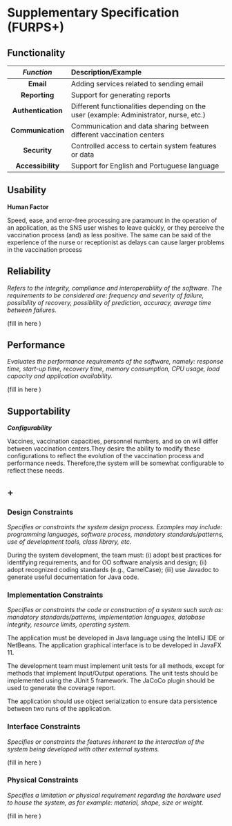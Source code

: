 # Supplementary Specification (FURPS+)

## Functionality


|   **_Function_**   | Description/Example                                                                   |
|:------------------:|:--------------------------------------------------------------------------------------|
|     **Email**      | Adding services related to sending email                                              |
|   **Reporting**    | Support for generating reports                                                        |
| **Authentication** | Different functionalities depending on the user (example: Administrator, nurse, etc.) |
| **Communication**  | Communication and data sharing between different vaccination centers                  |
|    **Security**    | Controlled access to certain system features or data                                  |
| **Accessibility**  | Support for English and Portuguese language                                           |




## Usability


**Human Factor**

Speed, ease, and error-free processing are paramount in the operation of an application, as the SNS user wishes 
to leave quickly, or they perceive the vaccination process (and) as less positive. 
The same can be said of the experience of the nurse or receptionist as delays can cause larger problems in the vaccination process

    

## Reliability
_Refers to the integrity, compliance and interoperability of the software. The requirements to be considered are: frequency and severity of failure, possibility of recovery, possibility of prediction, accuracy, average time between failures._


(fill in here )

## Performance
_Evaluates the performance requirements of the software, namely: response time, start-up time, recovery time, memory consumption, CPU usage, load capacity and application availability._


(fill in here )

## Supportability

_**Configurability**_

Vaccines, vaccination capacities, personnel numbers, and so on will differ between vaccination centers.They desire the ability to modify these configurations to reflect the evolution of the vaccination process and performance needs.
Therefore,the system will be somewhat configurable to reflect these needs.

## +

### Design Constraints

_Specifies or constraints the system design process. Examples may include: programming languages, software process, mandatory standards/patterns, use of development tools, class library, etc._

  During the system development, the team must: (i) adopt best practices for identifying
 requirements, and for OO software analysis and design; (ii) adopt recognized coding standards (e.g.,
 CamelCase); (iii) use Javadoc to generate useful documentation for Java code.

### Implementation Constraints

_Specifies or constraints the code or construction of a system such
such as: mandatory standards/patterns, implementation languages,
database integrity, resource limits, operating system._


 The application must be developed in Java language using the IntelliJ IDE or NetBeans. The
application graphical interface is to be developed in JavaFX 11.

 The development team must implement unit tests for all methods, except for methods that
implement Input/Output operations. The unit tests should be implemented using the JUnit 5
framework. The JaCoCo plugin should be used to generate the coverage report.

 The application should use object serialization to ensure data persistence between two runs of the
application.
### Interface Constraints
_Specifies or constraints the features inherent to the interaction of the system being developed with other external systems._


(fill in here )

### Physical Constraints

_Specifies a limitation or physical requirement regarding the hardware used to house the system, as for example: material, shape, size or weight._

(fill in here )